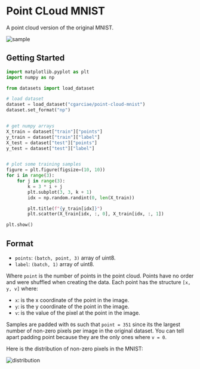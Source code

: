 # Point CLoud MNIST

A point cloud version of the original MNIST.

![sample](https://huggingface.co/datasets/cgarciae/point-cloud-mnist/resolve/main/docs/sample.png)

## Getting Started

```python
import matplotlib.pyplot as plt
import numpy as np

from datasets import load_dataset

# load dataset
dataset = load_dataset("cgarciae/point-cloud-mnist")
dataset.set_format("np")


# get numpy arrays
X_train = dataset["train"]["points"]
y_train = dataset["train"]["label"]
X_test = dataset["test"]["points"]
y_test = dataset["test"]["label"]


# plot some training samples
figure = plt.figure(figsize=(10, 10))
for i in range(3):
    for j in range(3):
        k = 3 * i + j
        plt.subplot(3, 3, k + 1)
        idx = np.random.randint(0, len(X_train))

        plt.title(f"{y_train[idx]}")
        plt.scatter(X_train[idx, :, 0], X_train[idx, :, 1])

plt.show()
```

## Format

* `points`: `(batch, point, 3)` array of uint8.
* `label`: `(batch, 1)` array of uint8.

Where `point` is the number of points in the point cloud. Points have no order and were shuffled when creating the data. Each point has the structure `[x, y, v]` where:

* `x`: is the x coordinate of the point in the image.
* `y`: is the y coordinate of the point in the image.
* `v`: is the value of the pixel at the point in the image.

Samples are padded with `0`s such that `point = 351` since its the largest number of non-zero pixels per image in the original dataset. You can tell apart padding point because they are the only ones where `v = 0`. 

Here is the distribution of non-zero pixels in the MNIST:

![distribution](https://huggingface.co/datasets/cgarciae/point-cloud-mnist/resolve/main/docs/lengths.png)